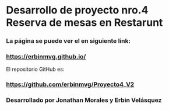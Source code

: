 # Desarrollo de proyecto nro.4 Reserva de mesas en Restarunt
### La página se puede ver el en siguiente link:
### https://erbinmvg.github.io/
El repositorio GitHub es:
### https://github.com/erbinmvg/Proyecto4_V2

### Desarrollado por Jonathan Morales y Erbin Velásquez
